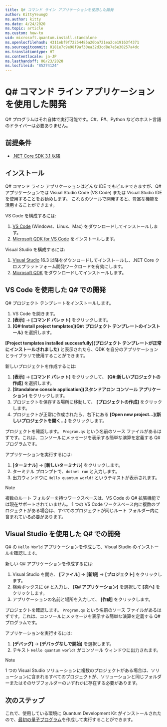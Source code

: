 ```yaml
---
title: Q# コマンド ライン アプリケーションを使用した開発
author: KittyYeungQ
ms.author: kitty
ms.date: 4/24/2020
ms.topic: article
ms.custom: how-to
uid: microsoft.quantum.install.standalone
ms.openlocfilehash: 4311ebf9f72254485a20ba721ea2ce19163f4371
ms.sourcegitcommit: 0181e7c9e98f9af30ea32d3cd8e7e5e30257a4dc
ms.translationtype: HT
ms.contentlocale: ja-JP
ms.lasthandoff: 06/23/2020
ms.locfileid: "85274124"
---
```

# <a name="develop-with-q-command-line-applications"></a>Q# コマンド ライン アプリケーションを使用した開発

Q# プログラムはそれ自体で実行可能です。C#、F#、Python などのホスト言語のドライバーは必要ありません。

## <a name="prerequisites"></a>前提条件

- [.NET Core SDK 3.1 以降](https://www.microsoft.com/net/download)

## <a name="installation"></a>インストール

Q# コマンド ライン アプリケーションはどんな IDE でもビルドできますが、Q# アプリケーションでは Visual Studio Code (VS Code) または Visual Studio IDE を使用することをお勧めします。 これらのツールで開発すると、豊富な機能を活用することができます。

VS Code を構成するには:

1. [VS Code](https://code.visualstudio.com/download) (Windows、Linux、Mac) をダウンロードしてインストールします。
2. [Microsoft QDK for VS Code](https://marketplace.visualstudio.com/items?itemName=quantum.quantum-devkit-vscode) をインストールします。

Visual Studio を構成するには:

1. [Visual Studio](https://visualstudio.microsoft.com/downloads/) 16.3 以降をダウンロードしてインストールし、.NET Core クロスプラットフォーム開発ワークロードを有効にします。
2. [Microsoft QDK](https://marketplace.visualstudio.com/items?itemName=quantum.DevKit) をダウンロードしてインストールします。


## <a name="develop-with-q-using-vs-code"></a>VS Code を使用した Q# での開発

Q# プロジェクト テンプレートをインストールします。

1. VS Code を開きます。
2. **[表示]**  ->  **[コマンド パレット]** をクリックします。
3. **[Q#:Install project templates]\(Q#: プロジェクト テンプレートのインストール\)** を選択します。

**[Project templates installed successfully]\(プロジェクト テンプレートが正常にインストールされました\)** と表示されたら、QDK を自分のアプリケーションとライブラリで使用することができます。

新しいプロジェクトを作成するには:

1. **[表示]**  ->  **[コマンド パレット]** をクリックして、 **[Q#:新しいプロジェクトの作成]** を選択します。
2. **[Standalone console application]\(スタンドアロン コンソール アプリケーション\)** をクリックします。
3. プロジェクトを保存する場所に移動して、 **[プロジェクトの作成]** をクリックします。
4. プロジェクトが正常に作成されたら、右下にある **[Open new project...]\(新しいプロジェクトを開く...\)** をクリックします。
        
プロジェクトを確認します。 `Program.qs` という名前のソース ファイルがあるはずです。これは、コンソールにメッセージを表示する簡単な演算を定義する Q# プログラムです。

アプリケーションを実行するには:
1. **[ターミナル]**  ->  **[新しいターミナル]** をクリックします。
2. ターミナル プロンプトで、`dotnet run` と入力します。
3. 出力ウィンドウに `Hello quantum world!` というテキストが表示されます。


> [!NOTE]
> 複数のルート フォルダーを持つワークスペースは、VS Code の Q# 拡張機能では現在サポートされていません。 1 つの VS Code ワークスペース内に複数のプロジェクトがある場合は、すべてのプロジェクトが同じルート フォルダー内に含まれている必要があります。

## <a name="develop-with-q-using-visual-studio"></a>Visual Studio を使用した Q# での開発

Q# の `Hello World` アプリケーションを作成して、Visual Studio のインストールを確認します。

新しい Q# アプリケーションを作成するには:
1. Visual Studio を開き、 **[ファイル]**  ->  **[新規]**  ->  **[プロジェクト]** をクリックします。
2. 検索ボックスに `Q#` と入力し、 **[Q# アプリケーション]** を選択して **[次へ]** をクリックします。
3. アプリケーションの名前と場所を入力して、 **[作成]** をクリックします。


プロジェクトを確認します。 `Program.qs` という名前のソース ファイルがあるはずです。これは、コンソールにメッセージを表示する簡単な演算を定義する Q# プログラムです。

アプリケーションを実行するには:
1. **[デバッグ]**  ->  **[デバッグなしで開始]** を選択します。
2. テキスト `Hello quantum world!` がコンソール ウィンドウに出力されます。

> [!NOTE]
> 1 つの Visual Studio ソリューションに複数のプロジェクトがある場合は、ソリューションに含まれるすべてのプロジェクトが、ソリューションと同じフォルダーまたはそのサブフォルダーのいずれかに存在する必要があります。  


## <a name="next-steps"></a>次のステップ

これで、使用している環境に Quantum Development Kit がインストールされたので、[最初の量子プログラム](xref:microsoft.quantum.quickstarts.qrng)を作成して実行することができます。
